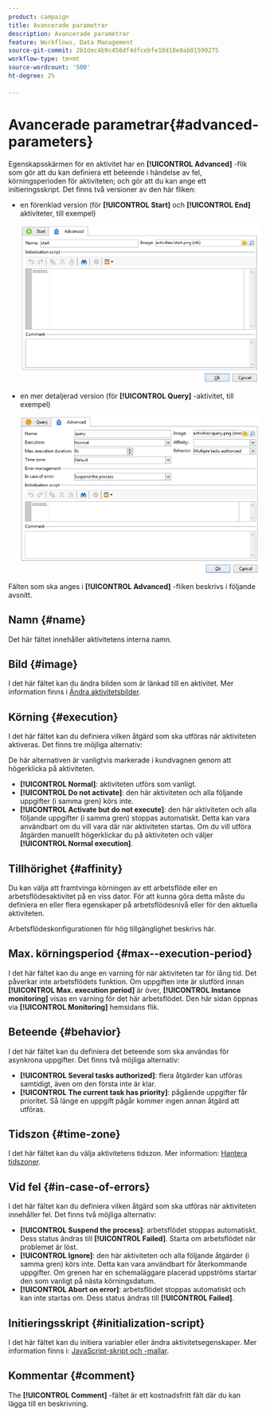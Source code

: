```yaml
---
product: campaign
title: Avancerade parametrar
description: Avancerade parametrar
feature: Workflows, Data Management
source-git-commit: 2b1dec4b9c456df4dfcebfe10d18e0ab01599275
workflow-type: tm+mt
source-wordcount: '500'
ht-degree: 2%

---
```


# Avancerade parametrar{#advanced-parameters}



Egenskapsskärmen för en aktivitet har en **[!UICONTROL Advanced]** -flik som gör att du kan definiera ett beteende i händelse av fel, körningsperioden för aktiviteten; och gör att du kan ange ett initieringsskript. Det finns två versioner av den här fliken:

* en förenklad version (för **[!UICONTROL Start]** och **[!UICONTROL End]** aktiviteter, till exempel)

   ![](assets/wf-advanced-basic.png)

* en mer detaljerad version (för **[!UICONTROL Query]** -aktivitet, till exempel)

   ![](assets/wf-advanced-full.png)

Fälten som ska anges i **[!UICONTROL Advanced]** -fliken beskrivs i följande avsnitt.

## Namn {#name}

Det här fältet innehåller aktivitetens interna namn.

## Bild {#image}

I det här fältet kan du ändra bilden som är länkad till en aktivitet. Mer information finns i [Ändra aktivitetsbilder](change-activity-images.md).

## Körning {#execution}

I det här fältet kan du definiera vilken åtgärd som ska utföras när aktiviteten aktiveras. Det finns tre möjliga alternativ:

De här alternativen är vanligtvis markerade i kundvagnen genom att högerklicka på aktiviteten.

* **[!UICONTROL Normal]**: aktiviteten utförs som vanligt.
* **[!UICONTROL Do not activate]**: den här aktiviteten och alla följande uppgifter (i samma gren) körs inte.
* **[!UICONTROL Activate but do not execute]**: den här aktiviteten och alla följande uppgifter (i samma gren) stoppas automatiskt. Detta kan vara användbart om du vill vara där när aktiviteten startas. Om du vill utföra åtgärden manuellt högerklickar du på aktiviteten och väljer **[!UICONTROL Normal execution]**.

## Tillhörighet {#affinity}

Du kan välja att framtvinga körningen av ett arbetsflöde eller en arbetsflödesaktivitet på en viss dator. För att kunna göra detta måste du definiera en eller flera egenskaper på arbetsflödesnivå eller för den aktuella aktiviteten.

Arbetsflödeskonfigurationen för hög tillgänglighet beskrivs här.


## Max. körningsperiod {#max--execution-period}

I det här fältet kan du ange en varning för när aktiviteten tar för lång tid. Det påverkar inte arbetsflödets funktion. Om uppgiften inte är slutförd innan **[!UICONTROL Max. execution period]** är över, **[!UICONTROL Instance monitoring]** visas en varning för det här arbetsflödet. Den här sidan öppnas via **[!UICONTROL Monitoring]** hemsidans flik.

## Beteende {#behavior}

I det här fältet kan du definiera det beteende som ska användas för asynkrona uppgifter. Det finns två möjliga alternativ:

* **[!UICONTROL Several tasks authorized]**: flera åtgärder kan utföras samtidigt, även om den första inte är klar.
* **[!UICONTROL The current task has priority]**: pågående uppgifter får prioritet. Så länge en uppgift pågår kommer ingen annan åtgärd att utföras.

## Tidszon {#time-zone}

I det här fältet kan du välja aktivitetens tidszon. Mer information: [Hantera tidszoner](managing-time-zones.md).

## Vid fel {#in-case-of-errors}

I det här fältet kan du definiera vilken åtgärd som ska utföras när aktiviteten innehåller fel. Det finns två möjliga alternativ:

* **[!UICONTROL Suspend the process]**: arbetsflödet stoppas automatiskt. Dess status ändras till **[!UICONTROL Failed]**. Starta om arbetsflödet när problemet är löst.
* **[!UICONTROL Ignore]**: den här aktiviteten och alla följande åtgärder (i samma gren) körs inte. Detta kan vara användbart för återkommande uppgifter. Om grenen har en schemaläggare placerad uppströms startar den som vanligt på nästa körningsdatum.
* **[!UICONTROL Abort on error]**: arbetsflödet stoppas automatiskt och kan inte startas om. Dess status ändras till **[!UICONTROL Failed]**.

## Initieringsskript {#initialization-script}

I det här fältet kan du initiera variabler eller ändra aktivitetsegenskaper. Mer information finns i: [JavaScript-skript och -mallar](javascript-scripts-and-templates.md).

## Kommentar {#comment}

The **[!UICONTROL Comment]** -fältet är ett kostnadsfritt fält där du kan lägga till en beskrivning.
